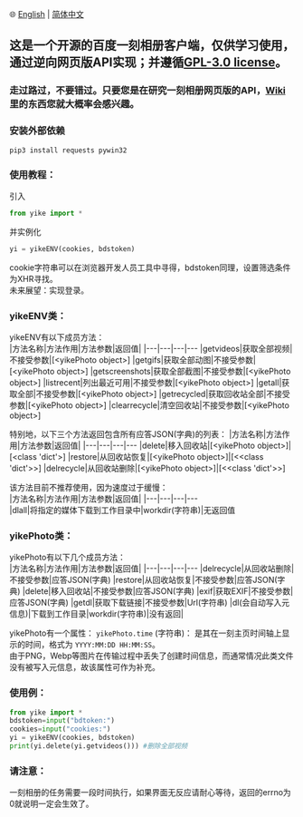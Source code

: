 🌐 [English](https://github.com/hexin-lin-1024/yikeWebClient/blob/main/README.md) | [简体中文](https://github.com/hexin-lin-1024/yikeWebClient/blob/main/README.sc.md)

## 这是一个开源的百度一刻相册客户端，仅供学习使用，通过逆向网页版API实现；并遵循[GPL-3.0 license](https://github.com/hexin-lin-1024/yikeWebClientPython/blob/main/LICENSE)。  
  
### 走过路过，不要错过。只要您是在研究一刻相册网页版的API，[Wiki](https://github.com/hexin-lin-1024/yikeWebClientPython/wiki) 里的东西您就大概率会感兴趣。  
  
### 安装外部依赖  
`pip3 install requests pywin32`
  
### 使用教程：
引入
```Python
from yike import *
```  
并实例化
```Python
yi = yikeENV(cookies, bdstoken)
```  

cookie字符串可以在浏览器开发人员工具中寻得，bdstoken同理，设置筛选条件为XHR寻找。  
未来展望：实现登录。  
  
### yikeENV类：  
yikeENV有以下成员方法：  
|方法名称|方法作用|方法参数|返回值|
|---|---|---|---
|getvideos|获取全部视频|不接受参数|\[\<yikePhoto object\>\]
|getgifs|获取全部动图|不接受参数|\[\<yikePhoto object\>\]
|getscreenshots|获取全部截图|不接受参数|\[\<yikePhoto object\>\]
|listrecent|列出最近可用|不接受参数|\[\<yikePhoto object\>\]
|getall|获取全部|不接受参数|\[\<yikePhoto object\>\]
|getrecycled|获取回收站全部|不接受参数|\[\<yikePhoto object\>\]
|clearrecycle|清空回收站|不接受参数|\[\<yikePhoto object\>\]

特别地，以下三个方法返回包含所有应答JSON(字典)的列表：
|方法名称|方法作用|方法参数|返回值|
|---|---|---|---
|delete|移入回收站|\[\<yikePhoto object\>\]|\[\<class 'dict'\>\]
|restore|从回收站恢复|\[\<yikePhoto object\>\]|[<<class 'dict'>>]
|delrecycle|从回收站删除|\[\<yikePhoto object\>\]|[<<class 'dict'>>]
  
该方法目前不推荐使用，因为速度过于缓慢：   
|方法名称|方法作用|方法参数|返回值|
|---|---|---|---  
|dlall|将指定的媒体下载到工作目录中|workdir(字符串)|无返回值
  
### yikePhoto类：  
yikePhoto有以下几个成员方法：   
|方法名称|方法作用|方法参数|返回值|
|---|---|---|---
|delrecycle|从回收站删除|不接受参数|应答JSON(字典)
|restore|从回收站恢复|不接受参数|应答JSON(字典)
|delete|移入回收站|不接受参数|应答JSON(字典)
|exif|获取EXIF|不接受参数|应答JSON(字典)
|getdl|获取下载链接|不接受参数|Url(字符串)
|dl(会自动写入元信息)|下载到工作目录|workdir(字符串)|没有返回|
  
yikePhoto有一个属性：  `yikePhoto.time` (字符串)：  是其在一刻主页时间轴上显示的时间，格式为 `YYYY:MM:DD HH:MM:SS`。    
由于PNG，Webp等图片在传输过程中丢失了创建时间信息，而通常情况此类文件没有被写入元信息，故该属性可作为补充。  
  
### 使用例：
  
```Python
from yike import *  
bdstoken=input("bdtoken:")  
cookies=input("cookies:")  
yi = yikeENV(cookies, bdstoken)  
print(yi.delete(yi.getvideos())) #删除全部视频  
```
  
### 请注意：  
一刻相册的任务需要一段时间执行，如果界面无反应请耐心等待，返回的errno为0就说明一定会生效了。

